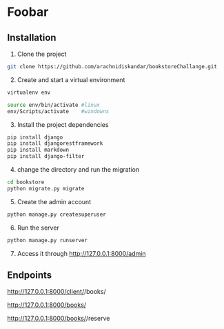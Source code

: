 # Foobar


## Installation

1. Clone the project

```bash
git clone https://github.com/arachnidiskandar/bookstoreChallange.git
```
2. Create and start a virtual environment
```bash
virtualenv env

source env/bin/activate #linux
env/Scripts/activate    #windowns
```
3. Install the project dependencies
```bash
pip install django
pip install djangorestframework
pip install markdown
pip install django-filter
```
4. change the directory and run the migration
```bash
cd bookstore
python migrate.py migrate
```
5. Create the admin account
```bash
python manage.py createsuperuser
```
6. Run the server
```bash
python manage.py runserver
```
7. Access it through http://127.0.0.1:8000/admin

## Endpoints
http://127.0.0.1:8000/client/<id>/books/

http://127.0.0.1:8000/books/

http://127.0.0.1:8000/books/<id>/reserve
